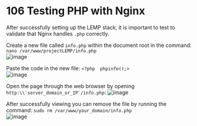 # 106 Testing PHP with Nginx
After successfully setting up the LEMP stack, it is important to test to validate that Nginx handles ```.php``` correctly.

Create a new file called ```info.php``` within the document root in the command: ```nano /var/www/projectLEMP/info.php```   
![image](https://github.com/gideonsngo/DevOpsTraining/assets/74353147/147dcdc5-1aa0-48da-8512-dda6e16fa7dd)  

Paste the code in the new file: ```<?php  phpinfo();>```  
![image](https://github.com/gideonsngo/DevOpsTraining/assets/74353147/6e164718-b131-4183-8666-2e92a4f6ea10)

Open the page through the web browser by opening ```http:\\`server_domain_or_IP`/info.php```:
![image](https://github.com/gideonsngo/DevOpsTraining/assets/74353147/71f51661-7bd1-4148-9e9f-7e740135fafc)

After successfully viewing you can remove the file by running the command: ```sudo rm /var/www/your_domain/info.php```  
![image](https://github.com/gideonsngo/DevOpsTraining/assets/74353147/92e9e281-afaf-4fb7-92a4-18ceb0fbba0d)


